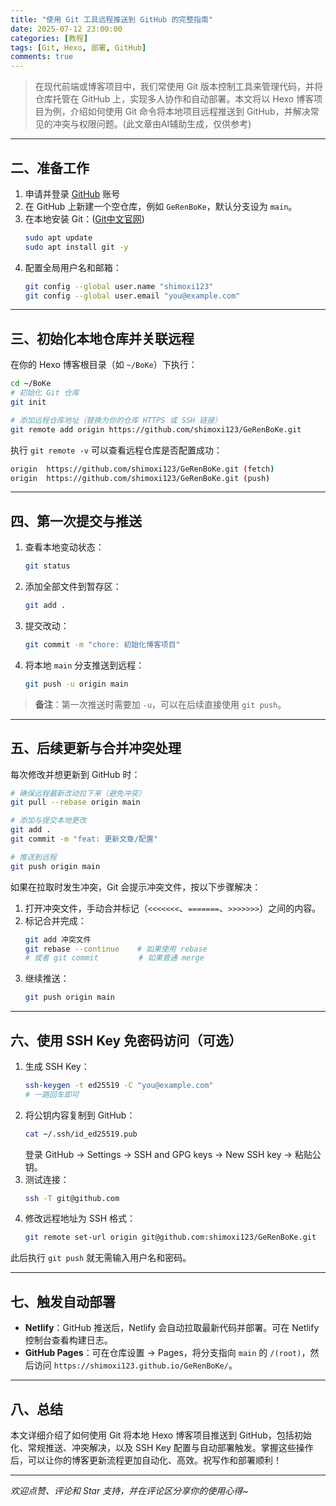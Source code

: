 ```yaml
---
title: "使用 Git 工具远程推送到 GitHub 的完整指南"
date: 2025-07-12 23:00:00
categories: [教程]
tags: [Git, Hexo, 部署, GitHub]
comments: true
---
```

> 在现代前端或博客项目中，我们常使用 Git 版本控制工具来管理代码，并将仓库托管在 GitHub 上，实现多人协作和自动部署。本文将以 Hexo 博客项目为例，介绍如何使用 Git 命令将本地项目远程推送到 GitHub，并解决常见的冲突与权限问题。(此文章由AI辅助生成，仅供参考)
<!-- more -->
---

## 二、准备工作

1. 申请并登录 [GitHub](www.github.com) 账号
2. 在 GitHub 上新建一个空仓库，例如 `GeRenBoKe`，默认分支设为 `main`。
3. 在本地安装 Git：([Git中文官网](https://git-scm.com/book/zh/v2/%E8%B5%B7%E6%AD%A5-%E5%AE%89%E8%A3%85-Git))
   ```bash
   sudo apt update
   sudo apt install git -y
   ```
4. 配置全局用户名和邮箱：
   ```bash
   git config --global user.name "shimoxi123"
   git config --global user.email "you@example.com"
   ```

---

## 三、初始化本地仓库并关联远程

在你的 Hexo 博客根目录（如 `~/BoKe`）下执行：

```bash
cd ~/BoKe
# 初始化 Git 仓库
git init

# 添加远程仓库地址（替换为你的仓库 HTTPS 或 SSH 链接）
git remote add origin https://github.com/shimoxi123/GeRenBoKe.git
```

执行 `git remote -v` 可以查看远程仓库是否配置成功：

```bash
origin  https://github.com/shimoxi123/GeRenBoKe.git (fetch)
origin  https://github.com/shimoxi123/GeRenBoKe.git (push)
```

---

## 四、第一次提交与推送

1. 查看本地变动状态：
   ```bash
   git status
   ```
2. 添加全部文件到暂存区：
   ```bash
   git add .
   ```
3. 提交改动：
   ```bash
   git commit -m "chore: 初始化博客项目"
   ```
4. 将本地 `main` 分支推送到远程：
   ```bash
   git push -u origin main
   ```

> **备注**：第一次推送时需要加 `-u`，可以在后续直接使用 `git push`。

---

## 五、后续更新与合并冲突处理

每次修改并想更新到 GitHub 时：

```bash
# 确保远程最新改动拉下来（避免冲突）
git pull --rebase origin main

# 添加与提交本地更改
git add .
git commit -m "feat: 更新文章/配置"

# 推送到远程
git push origin main
```

如果在拉取时发生冲突，Git 会提示冲突文件，按以下步骤解决：

1. 打开冲突文件，手动合并标记（`<<<<<<<`、`=======`、`>>>>>>>`）之间的内容。
2. 标记合并完成：
   ```bash
   git add 冲突文件
   git rebase --continue    # 如果使用 rebase
   # 或者 git commit         # 如果普通 merge
   ```
3. 继续推送：
   ```bash
   git push origin main
   ```

---

## 六、使用 SSH Key 免密码访问（可选）

1. 生成 SSH Key：
   ```bash
   ssh-keygen -t ed25519 -C "you@example.com"
   # 一路回车即可
   ```
2. 将公钥内容复制到 GitHub：
   ```bash
   cat ~/.ssh/id_ed25519.pub
   ```
   登录 GitHub → Settings → SSH and GPG keys → New SSH key → 粘贴公钥。
3. 测试连接：
   ```bash
   ssh -T git@github.com
   ```
4. 修改远程地址为 SSH 格式：
   ```bash
   git remote set-url origin git@github.com:shimoxi123/GeRenBoKe.git
   ```

此后执行 `git push` 就无需输入用户名和密码。

---

## 七、触发自动部署

- **Netlify**：GitHub 推送后，Netlify 会自动拉取最新代码并部署。可在 Netlify 控制台查看构建日志。
- **GitHub Pages**：可在仓库设置 → Pages，将分支指向 `main` 的 `/(root)`，然后访问 `https://shimoxi123.github.io/GeRenBoKe/`。

---

## 八、总结

本文详细介绍了如何使用 Git 将本地 Hexo 博客项目推送到 GitHub，包括初始化、常规推送、冲突解决，以及 SSH Key 配置与自动部署触发。掌握这些操作后，可以让你的博客更新流程更加自动化、高效。祝写作和部署顺利！

---

*欢迎点赞、评论和 Star 支持，并在评论区分享你的使用心得~*
